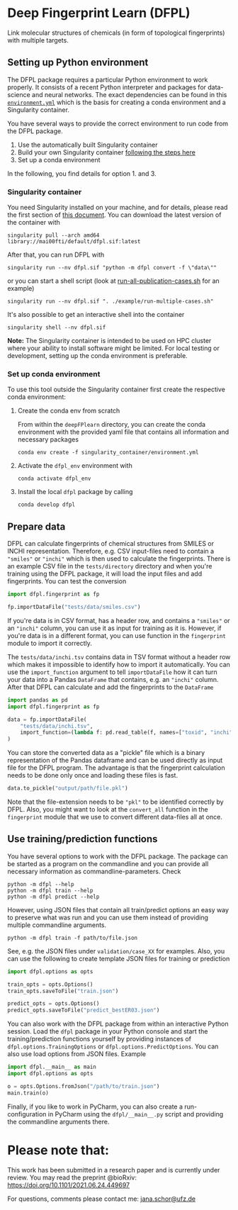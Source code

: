 # Deep Fingerprint Learn (DFPL)

Link molecular structures of chemicals (in form of topological fingerprints) with multiple targets.

## Setting up Python environment

The DFPL package requires a particular Python environment to work properly.
It consists of a recent Python interpreter and packages for data-science and neural networks.
The exact dependencies can be found in this
[`environment.yml`](singularity_container/environment.yml) which is the basis for creating
a conda environment and a Singularity container.

You have several ways to provide the correct environment to run code from the DFPL package.

1. Use the automatically built Singularity container
2. Build your own Singularity container [following the steps here](singularity_container/build_container.md)
3. Set up a conda environment

In the following, you find details for option 1. and 3.

### Singularity container

You need Singularity installed on your machine, and for details, please read the first
section of [this document](singularity_container/build_container.md).
You can download the latest version of the container with

```shell
singularity pull --arch amd64 library://mai00fti/default/dfpl.sif:latest
```

After that, you can run DFPL with

```shell script
singularity run --nv dfpl.sif "python -m dfpl convert -f \"data\""
```

or you can start a shell script (look at [run-all-publication-cases.sh](scripts/run-all-publication-cases.sh) for an
example)

```shell script
singularity run --nv dfpl.sif ". ./example/run-multiple-cases.sh"
```

It's also possible to get an interactive shell into the container

```shell script
singularity shell --nv dfpl.sif
```

**Note:** The Singularity container is intended to be used on HPC cluster where your ability to install software might
be limited.
For local testing or development, setting up the conda environment is preferable.

### Set up conda environment

To use this tool outside the Singularity container first create the respective conda environment:

1. Create the conda env from scratch

   From within the `deepFPlearn` directory, you can create the conda environment with the provided yaml file that
   contains all information and necessary packages

   ```shell
   conda env create -f singularity_container/environment.yml
   ```

2. Activate the `dfpl_env` environment with

   ```shell
   conda activate dfpl_env
   ```

3. Install the local `dfpl` package by calling

   ```shell
   conda develop dfpl
   ```

## Prepare data

DFPL can calculate fingerprints of chemical structures from SMILES or INCHI representation. Therefore, e.g. CSV
input-files need to contain a `"smiles"` or `"inchi"` which is then used to calculate the fingerprints. There is an
example CSV file in the `tests/directory` directory and when you're training using the DFPL package, it will load the
input files and add fingerprints. You can test the conversion

```python
import dfpl.fingerprint as fp

fp.importDataFile("tests/data/smiles.csv")
```

If you're data is in CSV format, has a header row, and contains a `"smiles"` or an `"inchi"` column, you can use it as
input for training as it is. However, if you're data is in a different format, you can use function in the `fingerprint`
module to import it correctly.

The `tests/data/inchi.tsv` contains data in TSV format without a header row which makes it impossible to identify how to
import it automatically. You can use the `import_function` argument to tell `importDataFile` how it can turn your data
into a Pandas `DataFrame` that contains, e.g. an `"inchi"` column. After that DFPL can calculate and add the
fingerprints to the `DataFrame`

```python
import pandas as pd
import dfpl.fingerprint as fp

data = fp.importDataFile(
    "tests/data/inchi.tsv",
    import_function=(lambda f: pd.read_table(f, names=["toxid", "inchi", "key"]))
)
```

You can store the converted data as a "pickle" file which is a binary representation of the Pandas dataframe and can be
used directly as input file for the DFPL program. The advantage is that the fingerprint calculation needs to be done
only once and loading these files is fast.

```python
data.to_pickle("output/path/file.pkl")
```

Note that the file-extension needs to be `"pkl"` to be identified correctly by DFPL. Also, you might want to look at
the `convert_all` function in the `fingerprint` module that we use to convert different data-files all at once.

## Use training/prediction functions

You have several options to work with the DFPL package. The package can be started as a program on the commandline and
you can provide all necessary information as commandline-parameters. Check

```shell script
python -m dfpl --help
python -m dfpl train --help
python -m dfpl predict --help
```

However, using JSON files that contain all train/predict options an easy way to preserve what was run and you can use
them instead of providing multiple commandline arguments.

```shell script
python -m dfpl train -f path/to/file.json
```

See, e.g. the JSON files under `validation/case_XX` for examples. Also, you can use the following to create template
JSON files for training or prediction

```python
import dfpl.options as opts

train_opts = opts.Options()
train_opts.saveToFile("train.json")

predict_opts = opts.Options()
predict_opts.saveToFile("predict_bestER03.json")
```

You can also work with the DFPL package from within an interactive Python session. Load the `dfpl` package in your
Python console and start the training/prediction functions yourself by providing instances
of `dfpl.options.TrainingOptions` or
`dfpl.options.PredictOptions`. You can also use load options from JSON files. Example

```python
import dfpl.__main__ as main
import dfpl.options as opts

o = opts.Options.fromJson("/path/to/train.json")
main.train(o)
```

Finally, if you like to work in PyCharm, you can also create a run-configuration in PyCharm using the `dfpl/__main__.py`
script and providing the commandline arguments there.

# Please note that:

This work has been submitted in a research paper and is currently under review.
You may read the preprint @bioRxiv: https://doi.org/10.1101/2021.06.24.449697

For questions, comments please contact me: jana.schor@ufz.de
